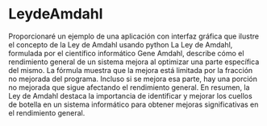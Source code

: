 # LeydeAmdahl
Proporcionaré un ejemplo de una aplicación con interfaz gráfica que ilustre el concepto de la Ley de Amdahl usando python
La Ley de Amdahl, formulada por el científico informático Gene Amdahl, describe cómo el rendimiento general de un sistema mejora al optimizar una parte específica del mismo. La fórmula muestra que la mejora está limitada por la fracción no mejorada del programa. Incluso si se mejora esa parte, hay una porción no mejorada que sigue afectando el rendimiento general.
En resumen, la Ley de Amdahl destaca la importancia de identificar y mejorar los cuellos de botella en un sistema informático para obtener mejoras significativas en el rendimiento general.

